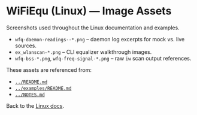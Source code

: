 # WiFiEqu (Linux) — Image Assets

Screenshots used throughout the Linux documentation and examples.

- `wfq-daemon-readings--*.png` – daemon log excerpts for mock vs. live sources.
- `ex_wlanscan-*.png` – CLI equalizer walkthrough images.
- `wfq-bss-*.png`, `wfq-freq-signal-*.png` – raw `iw` scan output references.

These assets are referenced from:
- [`../README.md`](../README.md)
- [`../examples/README.md`](../examples/README.md)
- [`../NOTES.md`](../NOTES.md)

Back to the [Linux docs](../README.md).

